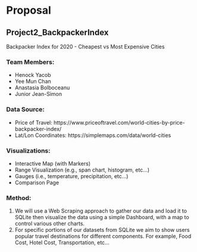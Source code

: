 # Proposal

## Project2_BackpackerIndex
Backpacker Index for 2020 - Cheapest vs Most Expensive Cities

### Team Members:
<ul>
  <li>Henock Yacob</li>
  <li>Yee Mun Chan</li>
  <li>Anastasia Bolboceanu</li>
  <li>Junior Jean-Simon</li>
</ul>

### Data Source:
<ul>
  <li>Price of Travel: https://www.priceoftravel.com/world-cities-by-price-backpacker-index/</li>
  <li>Lat/Lon Coordinates: https://simplemaps.com/data/world-cities</li>
 </ul>

### Visualizations:
<ul>
  <li>Interactive Map (with Markers)
  <li>Range Visualization (e.g., span chart, histogram, etc…)</li>
  <li>Gauges (i.e., temperature, precipitation, etc…)</li>
  <li>Comparison Page</li>
 </ul>

### Method:
<ol>
<li>We will use a Web Scraping approach to gather our data and load it to SQLite then visualize the data using a simple Dashboard, with a map to control various other charts.</li>
<li>For specific portions of our datasets from SQLite we aim to show users popular travel destinations for different components. For example, Food Cost, Hotel Cost, Transportation, etc...</li>
</ol>
